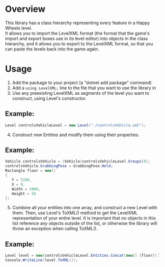 # Overview
This library has a class hierarchy representing every feature in a Happy Wheels level.  
It allows you to import the LevelXML format (the format that the game's import and export boxes use in its level editor) into objects in the class hierarchy, and it allows you to export to the LevelXML format, so that you can paste the levels back into the game again.
# Usage
1. Add the package to your project (a "dotnet add package" command)
2. Add a ```using LevelXML;``` line to the file that you want to use the library in
3. Use any preexisting LevelXML as segments of the level you want to construct, using Level's constructor.
## Example:
```csharp
Level controlsVehicleLevel = new Level("./controlsVehicle.xml");
```
4. Construct new Entities and modify them using their properties.
## Example:
```csharp
Vehicle controlsVehicle = (Vehicle)controlsVehicleLevel.Groups[0];
controlsVehicle.GrabbingPose = GrabbingPose.Hold;
Rectangle floor = new()
{
   Y = 5100,
   X = 0,
   Width = 5000,
   Height = 50
};
```
5. Combine all your entities into one array, and construct a new Level with them. Then, use Level's ToXML() method to get the LevelXML representation of your entire level.
It is important that no objects in this list reference any objects outside of the list, or otherwise the library will throw an exception when calling ToXML().
## Example:
```csharp
Level level = new(controlsVehicleLevel.Entities.Concat(new[] {floor}).ToArray());
Console.WriteLine(level.ToXML());
```
